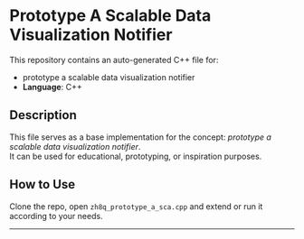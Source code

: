 # Prototype A Scalable Data Visualization Notifier

This repository contains an auto-generated C++ file for:

- prototype a scalable data visualization notifier
- **Language**: C++

## Description

This file serves as a base implementation for the concept: *prototype a scalable data visualization notifier*.  
It can be used for educational, prototyping, or inspiration purposes.

## How to Use

Clone the repo, open `zh8q_prototype_a_sca.cpp` and extend or run it according to your needs.

---


